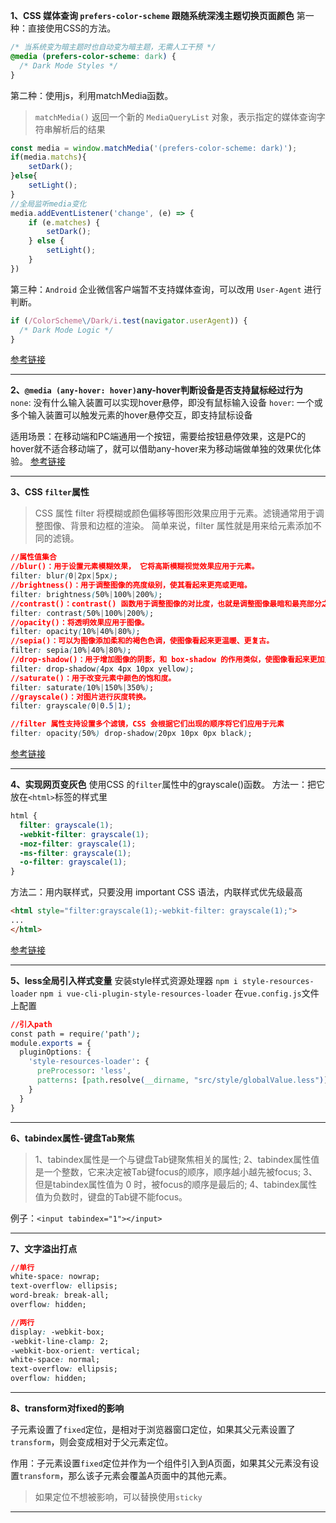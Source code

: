 **1、CSS 媒体查询 `prefers-color-scheme` 跟随系统深浅主题切换页面颜色**
第一种：直接使用CSS的方法。
```css
/* 当系统变为暗主题时也自动变为暗主题，无需人工干预 */
@media (prefers-color-scheme: dark) {
  /* Dark Mode Styles */
}
```
第二种：使用js，利用matchMedia函数。
> `matchMedia()` 返回一个新的 `MediaQueryList` 对象，表示指定的媒体查询字符串解析后的结果

```js
const media = window.matchMedia('(prefers-color-scheme: dark)');
if(media.matchs){
    setDark();
}else{
    setLight();
}
//全局监听media变化
media.addEventListener('change', (e) => {
    if (e.matches) {
        setDark();
    } else {
        setLight();
    }
})
```
第三种：`Android` 企业微信客户端暂不支持媒体查询，可以改用 `User-Agent` 进行判断。
```js
if (/ColorScheme\/Dark/i.test(navigator.userAgent)) {
  /* Dark Mode Logic */
}
```
[参考链接](https://developer.work.weixin.qq.com/document/path/94555)

--------------------------------------------------------------------------------------------------

**2、`@media (any-hover: hover)`any-hover判断设备是否支持鼠标经过行为**
`none`: 没有什么输入装置可以实现hover悬停，即没有鼠标输入设备
`hover`: 一个或多个输入装置可以触发元素的hover悬停交互，即支持鼠标设备

适用场景：在移动端和PC端通用一个按钮，需要给按钮悬停效果，这是PC的hover就不适合移动端了，就可以借助any-hover来为移动端做单独的效果优化体验。
[参考链接](https://blog.csdn.net/wuchen092832/article/details/107828381)

--------------------------------------------------------------------------------------------------

**3、CSS  `filter`属性**
> CSS 属性 filter 将模糊或颜色偏移等图形效果应用于元素。滤镜通常用于调整图像、背景和边框的渲染。
> 简单来说，filter 属性就是用来给元素添加不同的滤镜。


```css
//属性值集合
//blur()：用于设置元素模糊效果， 它将高斯模糊视觉效果应用于元素。
filter: blur(0|2px|5px);
//brightness()：用于调整图像的亮度级别，使其看起来更亮或更暗。
filter: brightness(50%|100%|200%);
//contrast()：contrast() 函数用于调整图像的对比度，也就是调整图像最暗和最亮部分之间的亮度差异 。
filter: contrast(50%|100%|200%);
//opacity()：将透明效果应用于图像。
filter: opacity(10%|40%|80%);
//sepia()：可以为图像添加柔和的褐色色调，使图像看起来更温暖、更复古。
filter: sepia(10%|40%|80%);
//drop-shadow()：用于增加图像的阴影，和 box-shadow 的作用类似，使图像看起来更加立体。
filter: drop-shadow(4px 4px 10px yellow);
//saturate()：用于改变元素中颜色的饱和度。
filter: saturate(10%|150%|350%);
//grayscale()：对图片进行灰度转换。
filter: grayscale(0|0.5|1);

//filter 属性支持设置多个滤镜，CSS 会根据它们出现的顺序将它们应用于元素
filter: opacity(50%) drop-shadow(20px 10px 0px black);
```
[参考链接](https://blog.csdn.net/sshuai131400/article/details/128444828)

--------------------------------------------------------------------------------------------------

**4、实现网页变灰色**
使用CSS 的`filter`属性中的grayscale()函数。
方法一：把它放在` <html> `标签的样式里
```CSS
html {
  filter: grayscale(1);
  -webkit-filter: grayscale(1);
  -moz-filter: grayscale(1);
  -ms-filter: grayscale(1);
  -o-filter: grayscale(1);
}
```
方法二：用内联样式，只要没用 important CSS 语法，内联样式优先级最高
```html
<html style="filter:grayscale(1);-webkit-filter: grayscale(1);">
...
</html>
```
[参考链接](https://juejin.cn/post/7172039729603412004)

--------------------------------------------------------------------------------------------------

**5、less全局引入样式变量**
安装style样式资源处理器
`npm i style-resources-loader`
`npm i vue-cli-plugin-style-resources-loader`
在`vue.config.js`文件上配置
```css
//引入path
const path = require('path');
module.exports = {
  pluginOptions: {
    'style-resources-loader': {
      preProcessor: 'less',
      patterns: [path.resolve(__dirname, "src/style/globalValue.less")]
    }
  }
}
```
--------------------------------------------------------------------------------------------------

**6、tabindex属性-键盘Tab聚焦**

> 1、tabindex属性是一个与键盘Tab键聚焦相关的属性;
> 2、tabindex属性值是一个整数，它来决定被Tab键focus的顺序，顺序越小越先被focus;
> 3、但是tabindex属性值为 0 时，被focus的顺序是最后的;
> 4、tabindex属性值为负数时，键盘的Tab键不能focus。

例子：`<input tabindex="1"></input>`

--------------------------------------------------------------------------------------------------

**7、文字溢出打点**
```css
//单行
white-space: nowrap;
text-overflow: ellipsis;
word-break: break-all;
overflow: hidden;

//两行
display: -webkit-box;
-webkit-line-clamp: 2;
-webkit-box-orient: vertical;
white-space: normal;
text-overflow: ellipsis;
overflow: hidden;
```
--------------------------------------------------------------------------------------------------

**8、transform对fixed的影响**

子元素设置了`fixed`定位，是相对于浏览器窗口定位，如果其父元素设置了`transform`，则会变成相对于父元素定位。

作用：子元素设置`fixed`定位并作为一个组件引入到A页面，如果其父元素没有设置`transform`，那么该子元素会覆盖A页面中的其他元素。

> 如果定位不想被影响，可以替换使用`sticky`

--------------------------------------------------------------------------------------------------
